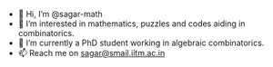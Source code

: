 - 👋 Hi, I’m @sagar-math
- 👀 I’m interested in mathematics, puzzles and codes aiding in combinatorics.
- 🌱 I’m currently a PhD student working in algebraic combinatorics.
- 📫 Reach me on sagar@smail.iitm.ac.in
<!---
s-s-sawant/s-s-sawant is a ✨ special ✨ repository because its `README.md` (this file) appears on your GitHub profile.
You can click the Preview link to take a look at your changes.
--->
